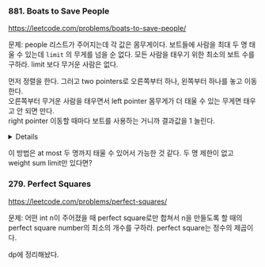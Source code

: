 

### 881. Boats to Save People

https://leetcode.com/problems/boats-to-save-people/

문제: people 리스트가 주어지는데 각 값은 몸무게이다. 보트들에 사람을 최대 두 명 태울 수 있는데 `limit` 의 무게를 넘을 순 없다. 모든 사람을 태우기 위한 최소의 보트 수를 구하라.
limit 보다 무거운 사람은 없다.


먼저 정렬을 한다. 그러고 two pointers로 오른쪽부터 하나, 왼쪽부터 하나를 놓고 이동한다.   
오른쪽부터 무거운 사람을 태우면서 left pointer 몸무게가 더 태울 수 있는 무게면 태우고 안 되면 만다.    
right pointer 이동할 때마다 보트를 사용하는 거니까 결과값을 1 늘린다.

<details>

```py
    def numRescueBoats(self, people: List[int], limit: int) -> int:
        people.sort()
        l, r = 0, len(people) - 1
        cnt = 0
        while l < r:
            if people[r] + people[l] <= limit:
                l += 1
            r -= 1
            cnt += 1
        if l == r:
            cnt += 1
        
        return cnt
```

</details>

이 방법은 at most 두 명까지 태울 수 있어서 가능한 것 같다. 두 명 제한이 없고 weight sum limit만 있다면? 




### 279. Perfect Squares

https://leetcode.com/problems/perfect-squares/

문제: 어떤 int n이 주어졌을 때 perfect square로만 합쳐서 n을 만들도록 할 때의 perfect square number의 최소의 개수를 구하라. perfect square는 정수의 제곱이다.

dp에 정리해놨다.